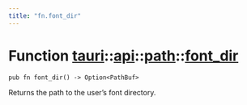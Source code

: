 ```yaml
---
title: "fn.font_dir"
---
```


# Function [tauri](/docs/api/rust/tauri/../../index.html)::​[api](/docs/api/rust/tauri/../index.html)::​[path](/docs/api/rust/tauri/index.html)::​[font_dir](/docs/api/rust/tauri/)

    pub fn font_dir() -> Option<PathBuf>

Returns the path to the user’s font directory.
